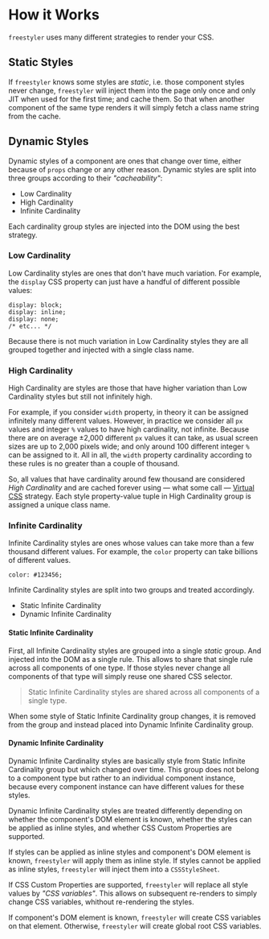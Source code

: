 # How it Works

`freestyler` uses many different strategies to render your CSS.


## Static Styles

If `freestyler` knows some styles are *static*, i.e. those component
styles never change, `freestyler` will inject them into the page only
once and only JIT when used for the first time; and cache them.
So that when another component of the same type renders it will simply
fetch a class name string from the cache.


## Dynamic Styles

Dynamic styles of a component are ones that change over time, either because
of `props` change or any other reason. Dynamic styles are split into three groups
according to their *"cacheability"*:

- Low Cardinality
- High Cardinality
- Infinite Cardinality

Each cardinality group styles are injected into the DOM using the best strategy.


### Low Cardinality

Low Cardinality styles are ones that don't have much variation. For example, the
`display` CSS property can just have a handful of different possible values:

```
display: block;
display: inline;
display: none;
/* etc... */
```

Because there is not much variation in Low Cardinality styles they are all grouped
together and injected with a single class name.


### High Cardinality

High Cardinality are styles are those that have higher variation than Low
Cardinality styles but still not infinitely high.

For example, if you consider `width` property, in theory it can be assigned infinitely
many different values. However, in practice we consider all `px` values and integer
`%` values to have high cardinality, not infinite. Because there are on average ±2,000
different `px` values it can take, as usual screen sizes are up to 2,000 pixels wide;
and only around 100 different integer `%` can be assigned to it. All in all, the `width`
property cardinality according to these rules is no greater than a couple of thousand.

So, all values that have cardinality around few thousand are considered *High Cardinality*
and are cached forever using &mdash; what some call &mdash; [Virtual CSS](https://ryantsao.com/blog/virtual-css-with-styletron)
strategy. Each style property-value tuple in High Cardinality group is assigned a unique class name.


### Infinite Cardinality

Infinite Cardinality styles are ones whose values can take more than a few thousand different
values. For example, the `color` property can take billions of different values.

```
color: #123456;
```

Infinite Cardinality styles are split into two groups and treated accordingly.

- Static Infinite Cardinality
- Dynamic Infinite Cardinality


#### Static Infinite Cardinality

First, all Infinite Cardinality styles are grouped into a single *static* group. And injected
into the DOM as a single rule. This allows to share that single rule across all components
of one type. If those styles never change all components of that type will simply reuse
one shared CSS selector.

> Static Infinite Cardinality styles are shared across all components of
> a single type.

When some style of Static Infinite Cardinality group changes, it is removed from the group and
instead placed into Dynamic Infinite Cardinality group.


#### Dynamic Infinite Cardinality

Dynamic Infinite Cardinality styles are basically style from Static Infinite Cardinality group
but which changed over time. This group does not belong to a component type but rather to an
individual component instance, because every component instance can have different values for
these styles.

Dynamic Infinite Cardinality styles are treated differently depending on whether the component's
DOM element is known, whether the styles can be applied as inline styles, and whether CSS Custom
Properties are supported.

If styles can be applied as inline styles and component's DOM element is known, `freestyler` will
apply them as inline style. If styles cannot be applied as inline styles, `freestyler` will inject
them into a `CSSStyleSheet`.

If CSS Custom Properties are supported, `freestyler` will replace all style values by *"CSS variables"*.
This allows on subsequent re-renders to simply change CSS variables, whithout re-rendering the styles.

If component's DOM element is known, `freestyler` will create CSS variables on that element. Otherwise,
`freestyler` will create global root CSS variables.
